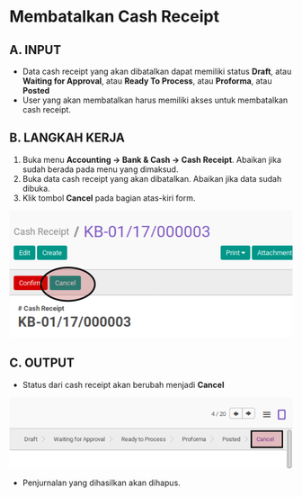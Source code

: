 # Membatalkan Cash Receipt

## A. INPUT

* Data cash receipt yang akan dibatalkan dapat memiliki status **Draft**, atau **Waiting for Approval**, atau **Ready To Process**, atau **Proforma**, atau **Posted**
* User yang akan membatalkan harus memiliki akses untuk membatalkan cash receipt.

## B. LANGKAH KERJA

1. Buka menu **Accounting -> Bank & Cash -> Cash Receipt**. Abaikan jika sudah berada
pada menu yang dimaksud.
2. Buka data cash receipt yang akan dibatalkan. Abaikan jika data sudah dibuka.
3. Klik tombol **Cancel** pada bagian atas-kiri form.

![](../../img/cash-receipt/tombol-cancel.png)

## C. OUTPUT

* Status dari cash receipt akan berubah menjadi **Cancel**

![](../../img/cash-receipt/status-cancel.png)

* Penjurnalan yang dihasilkan akan dihapus.
